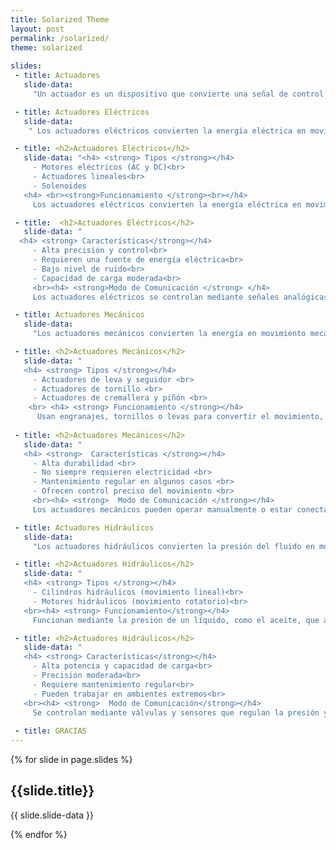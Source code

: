 ```yaml
---
title: Solarized Theme
layout: post
permalink: /solarized/
theme: solarized
 
slides:
 - title: Actuadores
   slide-data: 
     "Un actuador es un dispositivo que convierte una señal de control en movimiento mecánico. Dependiendo de la fuente de energía, se clasifican en eléctricos, mecánicos e hidráulicos."

 - title: Actuadores Eléctricos
   slide-data: 
    " Los actuadores eléctricos convierten la energía eléctrica en movimiento mecánico. Son altamente precisos y controlables, aunque requieren electricidad. Se utilizan en aplicaciones que demandan control exacto y bajo nivel de ruido."

 - title: <h2>Actuadores Eléctricos</h2>
   slide-data: "<h4> <strong> Tipos </strong></h4>
     - Motores eléctricos (AC y DC)<br>
     - Actuadores lineales<br>
     - Solenoides 
   <h4> <br><strong>Funcionamiento </strong><br></h4>
     Los actuadores eléctricos convierten la energía eléctrica en movimiento mediante campos magnéticos o sistemas de engranajes.      Pueden generar movimiento rotativo o lineal."

 - title:  <h2>Actuadores Eléctricos</h2>
   slide-data: "
  <h4> <strong> Características</strong></h4>
     - Alta precisión y control<br>
     - Requieren una fuente de energía eléctrica<br>
     - Bajo nivel de ruido<br>
     - Capacidad de carga moderada<br>
     <br><h4> <strong>Modo de Comunicación </strong> </h4>
     Los actuadores eléctricos se controlan mediante señales analógicas o digitales, como 0-10V o 4-20mA. Se conectan a PLCs o sistemas de automatización."

 - title: Actuadores Mecánicos
   slide-data: 
     "Los actuadores mecánicos convierten la energía en movimiento mecánico utilizando engranajes, palancas o tornillos. Son altamente duraderos y se pueden controlar manual o automáticamente."

 - title: <h2>Actuadores Mecánicos</h2>
   slide-data: "
   <h4> <strong> Tipos </strong></h4>
     - Actuadores de leva y seguidor <br>
     - Actuadores de tornillo <br>
     - Actuadores de cremallera y piñón <br>
    <br> <h4> <strong> Funcionamiento </strong></h4>
      Usan engranajes, tornillos o levas para convertir el movimiento, logrando así un control preciso sobre el movimiento rotatorio o lineal."
      
 - title: <h2>Actuadores Mecánicos</h2>
   slide-data: "
   <h4> <strong>  Características </strong></h4>
     - Alta durabilidad <br>
     - No siempre requieren electricidad <br>
     - Mantenimiento regular en algunos casos <br>
     - Ofrecen control preciso del movimiento <br>
     <br><h4> <strong>  Modo de Comunicación </strong></h4>
     Los actuadores mecánicos pueden operar manualmente o estar conectados a sistemas automáticos mediante sensores o motores. También pueden depender de conexiones mecánicas entre dispositivos."

 - title: Actuadores Hidráulicos
   slide-data: 
     "Los actuadores hidráulicos convierten la presión del fluido en movimiento mecánico. Son ideales para aplicaciones de alta potencia donde se requieren fuerzas elevadas."

 - title: <h2>Actuadores Hidráulicos</h2>
   slide-data: "
   <h4> <strong> Tipos </strong></h4>
     - Cilindros hidráulicos (movimiento lineal)<br>
     - Motores hidráulicos (movimiento rotatorio)<br>
   <br><h4> <strong> Funcionamiento</strong></h4>
     Funcionan mediante la presión de un líquido, como el aceite, que actúa sobre un pistón dentro de un cilindro. Esto permite la generación de grandes fuerzas para mover cargas pesadas."

 - title: <h2>Actuadores Hidráulicos</h2>
   slide-data: "
   <h4> <strong> Características</strong></h4>
     - Alta potencia y capacidad de carga<br>
     - Precisión moderada<br>
     - Requiere mantenimiento regular<br>
     - Pueden trabajar en ambientes extremos<br>
   <br><h4> <strong>  Modo de Comunicación</strong></h4>
     Se controlan mediante válvulas y sensores que regulan la presión y el flujo del fluido. Pueden conectarse a sistemas de control como PLCs mediante señales analógicas o digitales."
   
 - title: GRACIAS
---
```


{% for slide in page.slides %}
                    
<section data-background="{% if slide.background %}{{slide.background}}{% else %}{{page.background}}{% endif %}">
  <h1>{{slide.title}}</h1>
  <p>{{ slide.slide-data }}</p>
</section>
                    
{% endfor %}
